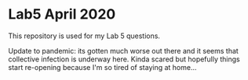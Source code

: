 # Lab5 April 2020

This repository is used for my Lab 5 questions.

Update to pandemic: its gotten much worse out there and it seems that collective infection is underway here. 
Kinda scared but hopefully things start re-opening because I'm so tired of staying at home...
